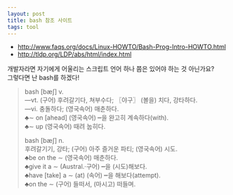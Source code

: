 ```yaml
---
layout: post
title: bash 참조 사이트
tags: tool
---
```


* http://www.faqs.org/docs/Linux-HOWTO/Bash-Prog-Intro-HOWTO.html
* http://tldp.org/LDP/abs/html/index.html

개발자라면 자기에게 어울리는 스크립트 언어 하나 쯤은 있어야 하는 것 아닌가요?  
그렇다면 난 bash를 하겠다!

> bash [bæʃ] v.   
> ―vt. (구어) 후려갈기다, 쳐부수다; 〖야구〗 (볼을) 치다, 강타하다.  
> ―vi. 충돌하다; (영국속어) 매춘하다.  
> ♣∼ on [ahead] (영국속어) ┅을 완고히 계속하다(with).  
> ♣∼ up (영국속어) 때려 눕히다.
> 
> bash [bæʃ] n.  
> 후려갈기기, 강타; (구어) 아주 즐거운 파티; (영국속어) 시도.  
> ♣be on the ∼ (영국속어) 매춘하다.  
> ♣give it a ∼ (Austral.·구어) ┅을 (시도)해보다.  
> ♣have [take] a ∼ (at) (속어) ┅을 해보다(attempt).  
> ♣on the ∼ (구어) 들떠서, (마시고) 떠들며.  